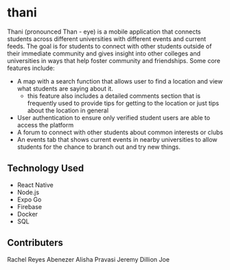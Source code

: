 # thani
Thani (pronounced Than - eye) is a mobile application that connects students across different universities with different events and current feeds. The goal is for students to connect with other students outside of their immediate community and gives insight into other colleges and universities in ways that help foster community and friendships. Some core features include:

* A map with a search function that allows user to find a location and view what students are saying about it.
  * this feature also includes a detailed comments section that is frequently used to provide tips for getting to the location or just tips about the location in general
* User authentication to ensure only verified student users are able to access the platform
* A forum to connect with other students about common interests or clubs
* An events tab that shows current events in nearby universities to allow students for the chance to branch out and try new things.

## Technology Used
* React Native
* Node.js
* Expo Go
* Firebase
* Docker
* SQL

## Contributers
Rachel Reyes
Abenezer 
Alisha Pravasi
Jeremy
Dillion
Joe
